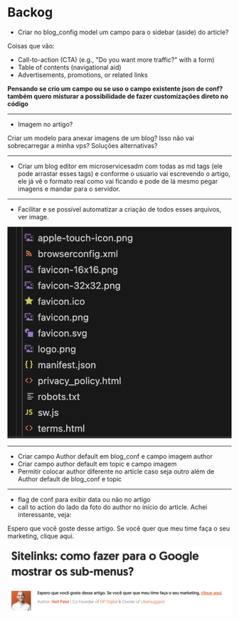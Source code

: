 # Backog

* Criar no blog_config model um campo para o sidebar (aside) do article?

Coisas que vão:

* Call-to-action (CTA) (e.g., "Do you want more traffic?" with a form)
* Table of contents (navigational aid)
* Advertisements, promotions, or related links

**Pensando se crio um campo ou se uso o campo existente json de conf?**
**também quero misturar a possibilidade de fazer customizações direto no código**

---

* Imagem no artigo?

Criar um modelo para anexar imagens de um blog? Isso não vai sobrecarregar a minha vps? Soluções alternativas?

---

* Criar um blog editor em microservicesadm com todas as md tags (ele pode arrastar esses tags) e conforme o usuario vai escrevendo o artigo, ele já vê o formato real como vai ficando e pode de lá mesmo pegar imagens e mandar para o servidor.

---

* Facilitar e se possível automatizar a criação de todos esses arquivos, ver image.

![alt text](image.png)

---

* Criar campo Author default em blog_conf e campo imagem author
* Criar campo author default em topic e campo imagem
* Permitir colocar author diferente no article caso seja outro além de Author default de blog_conf e topic

---

* flag de conf para exibir data ou não no artigo
* call to action do lado da foto do author no início do article. Achei interessante, veja:

Espero que você goste desse artigo. Se você quer que meu time faça o seu marketing, clique aqui.

![alt text](image-1.png)